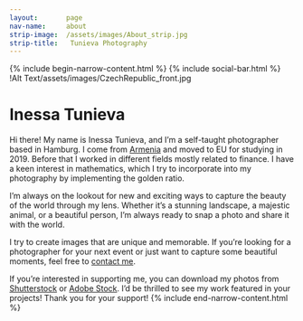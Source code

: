 ```yaml
---
layout:       page
nav-name:     about
strip-image:  /assets/images/About_strip.jpg
strip-title:   Tunieva Photography
---
```

{% include begin-narrow-content.html %}
{% include social-bar.html %}
!Alt Text/assets/images/CzechRepublic_front.jpg
# Inessa Tunieva

Hi there! My name is Inessa Tunieva, and I’m a self-taught photographer based in Hamburg. I come from [Armenia](https://en.wikipedia.org/wiki/Armenia) and moved to EU for studying in 2019. Before that I worked in different fields mostly related to finance.  I have a keen interest in mathematics, which I try to incorporate into my photography by implementing the golden ratio.

I’m always on the lookout for new and exciting ways to capture the beauty of the world through my lens. Whether it’s a stunning landscape, a majestic animal, or a beautiful person, I’m always ready to snap a photo and share it with the world.

I try to create images that are unique and memorable. If you’re looking for a photographer for your next event or just want to capture some beautiful moments, feel free to [contact me](https://innatunieva.github.io/Contact.html).

If you’re interested in supporting me, you can download my photos from [Shutterstock](https://www.shutterstock.com/g/innatunieva) or [Adobe Stock](https://stock.adobe.com/de/contributor/211016577/Inessa). I’d be thrilled to see my work featured in your projects! Thank you for your support!
{% include end-narrow-content.html %}
